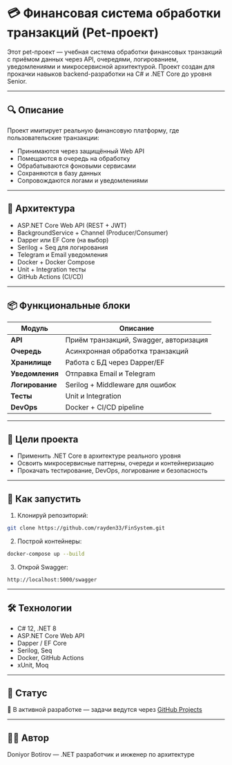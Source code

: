 
# 💳 Финансовая система обработки транзакций (Pet-проект)

Этот pet-проект — учебная система обработки финансовых транзакций с приёмом данных через API, очередями, логированием, уведомлениями и микросервисной архитектурой. Проект создан для прокачки навыков backend-разработки на C# и .NET Core до уровня Senior.

---

## 🔍 Описание

Проект имитирует реальную финансовую платформу, где пользовательские транзакции:
- Принимаются через защищённый Web API
- Помещаются в очередь на обработку
- Обрабатываются фоновыми сервисами
- Сохраняются в базу данных
- Сопровождаются логами и уведомлениями

---

## 🧱 Архитектура

- ASP.NET Core Web API (REST + JWT)
- BackgroundService + Channel (Producer/Consumer)
- Dapper или EF Core (на выбор)
- Serilog + Seq для логирования
- Telegram и Email уведомления
- Docker + Docker Compose
- Unit + Integration тесты
- GitHub Actions (CI/CD)

---

## 📦 Функциональные блоки

| Модуль | Описание |
|--------|----------|
| **API** | Приём транзакций, Swagger, авторизация |
| **Очередь** | Асинхронная обработка транзакций |
| **Хранилище** | Работа с БД через Dapper/EF |
| **Уведомления** | Отправка Email и Telegram |
| **Логирование** | Serilog + Middleware для ошибок |
| **Тесты** | Unit и Integration |
| **DevOps** | Docker + CI/CD pipeline |

---

## 🧠 Цели проекта

- Применить .NET Core в архитектуре реального уровня
- Освоить микросервисные паттерны, очереди и контейнеризацию
- Прокачать тестирование, DevOps, логирование и безопасность

---

## 🚀 Как запустить

1. Клонируй репозиторий:
```bash
git clone https://github.com/rayden33/FinSystem.git
```

2. Построй контейнеры:
```bash
docker-compose up --build
```

3. Открой Swagger:
```
http://localhost:5000/swagger
```

---

## 🛠 Технологии

- C# 12, .NET 8
- ASP.NET Core Web API
- Dapper / EF Core
- Serilog, Seq
- Docker, GitHub Actions
- xUnit, Moq

---

## 📌 Статус

🔧 В активной разработке — задачи ведутся через [GitHub Projects](https://github.com/rayden33/FinSystem/projects)

---

## 👨‍💻 Автор

Doniyor Botirov — .NET разработчик и инженер по архитектуре
